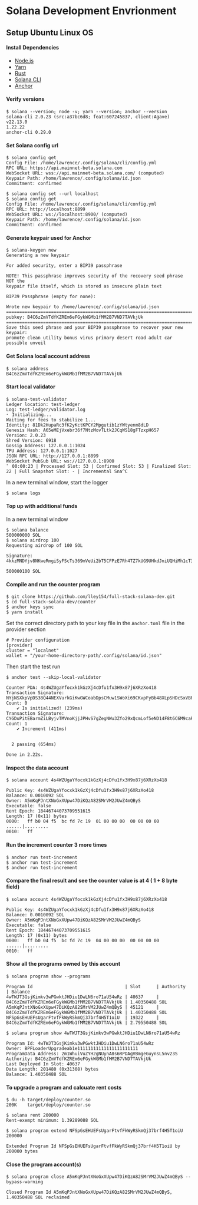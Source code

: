 # Solana Development Envrionment
## Setup Ubuntu Linux OS

#### Install Dependencies
- [Node.js](https://nodejs.org/en/download/)
- [Yarn](https://classic.yarnpkg.com/en/docs/install)
- [Rust](https://www.rust-lang.org/tools/install)
- [Solana CLI](https://github.com/AlmostEfficient/full-stack-solana-dev/blob/main/content/guides/getstarted/setup-local-development.md#3-install-solana-cli)
- [Anchor](https://www.anchor-lang.com/docs/installation)

#### Verify versions
```
$ solana --version; node -v; yarn --version; anchor --version
solana-cli 2.0.23 (src:a37bc6d8; feat:607245837, client:Agave)
v22.13.0
1.22.22
anchor-cli 0.29.0
```

#### Set Solana config url
```
$ solana config get
Config File: /home/lawrence/.config/solana/cli/config.yml
RPC URL: https://api.mainnet-beta.solana.com 
WebSocket URL: wss://api.mainnet-beta.solana.com/ (computed)
Keypair Path: /home/lawrence/.config/solana/id.json 
Commitment: confirmed 

$ solana config set --url localhost
$ solana config get
Config File: /home/lawrence/.config/solana/cli/config.yml
RPC URL: http://localhost:8899 
WebSocket URL: ws://localhost:8900/ (computed)
Keypair Path: /home/lawrence/.config/solana/id.json 
Commitment: confirmed 
```

#### Generate keypair used for Anchor
```
$ solana-keygen new
Generating a new keypair

For added security, enter a BIP39 passphrase

NOTE! This passphrase improves security of the recovery seed phrase NOT the
keypair file itself, which is stored as insecure plain text

BIP39 Passphrase (empty for none): 

Wrote new keypair to /home/lawrence/.config/solana/id.json
===============================================================================
pubkey: B4C6zZmVTdfKZREm6eFGykWGMb1fMM2B7VND7TAVkjUk
===============================================================================
Save this seed phrase and your BIP39 passphrase to recover your new keypair:
promote clean utility bonus virus primary desert road adult car possible unveil
```

#### Get Solana local account address
```
$ solana address
B4C6zZmVTdfKZREm6eFGykWGMb1fMM2B7VND7TAVkjUk
```

#### Start local validator
```
$ solana-test-validator
Ledger location: test-ledger
Log: test-ledger/validator.log
⠂ Initializing...                                                                                                Waiting for fees to stabilize 1...
Identity: 81Dk2HupaRc3fK2yKctKPCY2Mpgutib1zYWtyenm8dLD
Genesis Hash: A65eMEjVxebr36f7NtzMovTLtk2JCqWS18gFTzxpH657
Version: 2.0.23
Shred Version: 6918
Gossip Address: 127.0.0.1:1024
TPU Address: 127.0.0.1:1027
JSON RPC URL: http://127.0.0.1:8899
WebSocket PubSub URL: ws://127.0.0.1:8900
⠁ 00:00:23 | Processed Slot: 53 | Confirmed Slot: 53 | Finalized Slot: 22 | Full Snapshot Slot: - | Incremental Sna^C
```

In a new terminal window, start the logger
```
$ solana logs
```

#### Top up with additional funds
In a new terminal window
```
$ solana balance
500000000 SOL
$ solana airdrop 100
Requesting airdrop of 100 SOL

Signature: 4kkzMNDYjv8NKweRmgiSyFScTs369mVeUi2bT5CFPzE7Rh4TZ7kUG9UHkdJniUQHiMh1cT3kX57XGdJnQnGNQT2S

500000100 SOL
```

#### Compile and run the counter program
```
$ git clone https://github.com/lley154/full-stack-solana-dev.git
$ cd full-stack-solana-dev/counter
$ anchor keys sync
$ yarn install
```

Set the correct directory path to your key file in the ```Anchor.toml``` file in the provider section
```
# Provider configuration
[provider]
cluster = "localnet"
wallet = "/your-home-directory-path/.config/solana/id.json"
```

Then start the test run
```
$ anchor test --skip-local-validator

Counter PDA: 4s4WZUgaYfocxk1kGzXj4cDfu1fx3H9x87j6XRzXo418
Transaction Signature: NYjNSXkpVpDS38Q44NEXVurkGiKwGWCoabDpsCMuw1SWoXi69CKvpFyBb48XLpSHDcSxVBPDDSmBgNezT2MMscS
Count: 0
    ✔ Is initialized! (239ms)
Transaction Signature: CYGDuPitEBarmZiLByjvTMVnoKjjJPHvS7gZegNWu3Zfo29xQcmLof5eND14F8t6C6M9caRhLEyQnHMYrqdVQBg
Count: 1
    ✔ Increment (411ms)


  2 passing (654ms)

Done in 2.22s.
```

#### Inspect the data account
```
$ solana account 4s4WZUgaYfocxk1kGzXj4cDfu1fx3H9x87j6XRzXo418

Public Key: 4s4WZUgaYfocxk1kGzXj4cDfu1fx3H9x87j6XRzXo418
Balance: 0.0010092 SOL
Owner: A5mKqPJntXNoGxXUpw47DiKQzA82SMrVM2JUwZ4mQByS
Executable: false
Rent Epoch: 18446744073709551615
Length: 17 (0x11) bytes
0000:   ff b0 04 f5  bc fd 7c 19  01 00 00 00  00 00 00 00   ......|.........
0010:   ff
```

#### Run the increment counter 3 more times
```
$ anchor run test-increment
$ anchor run test-increment
$ anchor run test-increment
```

#### Compare the final result and see the counter value is at 4 ( 1 + 8 byte field)
```
$ solana account 4s4WZUgaYfocxk1kGzXj4cDfu1fx3H9x87j6XRzXo418

Public Key: 4s4WZUgaYfocxk1kGzXj4cDfu1fx3H9x87j6XRzXo418
Balance: 0.0010092 SOL
Owner: A5mKqPJntXNoGxXUpw47DiKQzA82SMrVM2JUwZ4mQByS
Executable: false
Rent Epoch: 18446744073709551615
Length: 17 (0x11) bytes
0000:   ff b0 04 f5  bc fd 7c 19  04 00 00 00  00 00 00 00   ......|.........
0010:   ff  
```

#### Show all the programs owned by this account
```
$ solana program show --programs

Program Id                                   | Slot      | Authority                                    | Balance
4wTWJT3GsjKimkv3wPGwktJHDiu1DwLN6ro71aU54wRz | 40637     | B4C6zZmVTdfKZREm6eFGykWGMb1fMM2B7VND7TAVkjUk | 1.40350488 SOL
A5mKqPJntXNoGxXUpw47DiKQzA82SMrVM2JUwZ4mQByS | 45121     | B4C6zZmVTdfKZREm6eFGykWGMb1fMM2B7VND7TAVkjUk | 1.40350488 SOL
NFSpGsEHUEFsUgarFtvfFkWyRSkmQj37brf4H5T1oiU  | 19322     | B4C6zZmVTdfKZREm6eFGykWGMb1fMM2B7VND7TAVkjUk | 2.79550488 SOL

$ solana program show 4wTWJT3GsjKimkv3wPGwktJHDiu1DwLN6ro71aU54wRz

Program Id: 4wTWJT3GsjKimkv3wPGwktJHDiu1DwLN6ro71aU54wRz
Owner: BPFLoaderUpgradeab1e11111111111111111111111
ProgramData Address: 2m1WhuiVuZYH2gNUynA8s6RPDAgVBmgeGuynsL5nv23S
Authority: B4C6zZmVTdfKZREm6eFGykWGMb1fMM2B7VND7TAVkjUk
Last Deployed In Slot: 40637
Data Length: 201480 (0x31308) bytes
Balance: 1.40350488 SOL
```

#### To upgrade a program and calcuate rent costs
```
$ du -h target/deploy/counter.so 
200K	target/deploy/counter.so

$ solana rent 200000
Rent-exempt minimum: 1.39289088 SOL

$ solana program extend NFSpGsEHUEFsUgarFtvfFkWyRSkmQj37brf4H5T1oiU 200000

Extended Program Id NFSpGsEHUEFsUgarFtvfFkWyRSkmQj37brf4H5T1oiU by 200000 bytes
```

#### Close the program account(s)
```
$ solana program close A5mKqPJntXNoGxXUpw47DiKQzA82SMrVM2JUwZ4mQByS --bypass-warning 

Closed Program Id A5mKqPJntXNoGxXUpw47DiKQzA82SMrVM2JUwZ4mQByS, 1.40350488 SOL reclaimed
```











